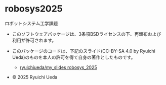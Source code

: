# robosys2025
ロボットシステム工学課題
- このソフトウェアパッケージは、3条項BSDライセンスの下、再頒布および利用が許可されます。
- このパッケージのコードは、下記のスライド(CC-BY-SA 4.0 by Ryuichi Ueda)のものを本人の許可を得て自身の著作としたものです。

   - [ryuichiueda/my_slides robosys_2025](https://github.com/ryuichiueda/slides_marp/tree/master/prob_robotics_2025)

- © 2025 Ryuichi Ueda
